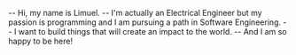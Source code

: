 -- Hi, my name is Limuel.
-- I'm actually an Electrical Engineer but my passion is programming and I am pursuing a path in Software Engineering.
-- I want to build things that will create an impact to the world.
-- And I am so happy to be here! 

<!---
limuelL/limuelL is a ✨ special ✨ repository because its `README.md` (this file) appears on your GitHub profile.
You can click the Preview link to take a look at your changes.
--->
